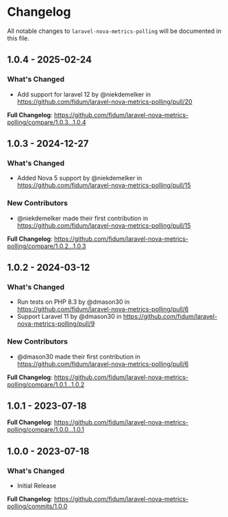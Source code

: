 # Changelog

All notable changes to `laravel-nova-metrics-polling` will be documented in this file.

## 1.0.4 - 2025-02-24

### What's Changed

* Add support for laravel 12 by @niekdemelker in https://github.com/fidum/laravel-nova-metrics-polling/pull/20

**Full Changelog**: https://github.com/fidum/laravel-nova-metrics-polling/compare/1.0.3...1.0.4

## 1.0.3 - 2024-12-27

### What's Changed

* Added Nova 5 support by @niekdemelker in https://github.com/fidum/laravel-nova-metrics-polling/pull/15

### New Contributors

* @niekdemelker made their first contribution in https://github.com/fidum/laravel-nova-metrics-polling/pull/15

**Full Changelog**: https://github.com/fidum/laravel-nova-metrics-polling/compare/1.0.2...1.0.3

## 1.0.2 - 2024-03-12

### What's Changed

* Run tests on PHP 8.3 by @dmason30 in https://github.com/fidum/laravel-nova-metrics-polling/pull/6
* Support Laravel 11 by @dmason30 in https://github.com/fidum/laravel-nova-metrics-polling/pull/9

### New Contributors

* @dmason30 made their first contribution in https://github.com/fidum/laravel-nova-metrics-polling/pull/6

**Full Changelog**: https://github.com/fidum/laravel-nova-metrics-polling/compare/1.0.1...1.0.2

## 1.0.1 - 2023-07-18

**Full Changelog**: https://github.com/fidum/laravel-nova-metrics-polling/compare/1.0.0...1.0.1

## 1.0.0 - 2023-07-18

### What's Changed

- Initial Release

**Full Changelog**: https://github.com/fidum/laravel-nova-metrics-polling/commits/1.0.0
